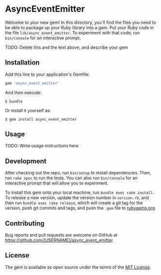 # AsyncEventEmitter

Welcome to your new gem! In this directory, you'll find the files you need to be able to package up your Ruby library into a gem. Put your Ruby code in the file `lib/async_event_emitter`. To experiment with that code, run `bin/console` for an interactive prompt.

TODO: Delete this and the text above, and describe your gem

## Installation

Add this line to your application's Gemfile:

```ruby
gem 'async_event_emitter'
```

And then execute:

    $ bundle

Or install it yourself as:

    $ gem install async_event_emitter

## Usage

TODO: Write usage instructions here

## Development

After checking out the repo, run `bin/setup` to install dependencies. Then, run `rake spec` to run the tests. You can also run `bin/console` for an interactive prompt that will allow you to experiment.

To install this gem onto your local machine, run `bundle exec rake install`. To release a new version, update the version number in `version.rb`, and then run `bundle exec rake release`, which will create a git tag for the version, push git commits and tags, and push the `.gem` file to [rubygems.org](https://rubygems.org).

## Contributing

Bug reports and pull requests are welcome on GitHub at https://github.com/[USERNAME]/async_event_emitter.


## License

The gem is available as open source under the terms of the [MIT License](http://opensource.org/licenses/MIT).


